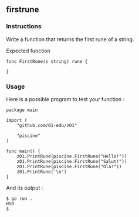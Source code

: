 ## firstrune
### Instructions
Write a function that returns the first rune of a string.

Expected function
```
func FirstRune(s string) rune {

}
```
### Usage
Here is a possible program to test your function :

```
package main

import (
	"github.com/01-edu/z01"

	"piscine"
)

func main() {
	z01.PrintRune(piscine.FirstRune("Hello!"))
	z01.PrintRune(piscine.FirstRune("Salut!"))
	z01.PrintRune(piscine.FirstRune("Ola!"))
	z01.PrintRune('\n')
}
```
And its output :
```
$ go run .
HSO
$
```